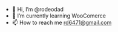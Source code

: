 - 👋 Hi, I’m @rodeodad
- 🌱 I’m currently learning WooComerce
- 📫 How to reach me rd6471@gmail.com

<!---
rodeodad/rodeodad is a ✨ special ✨ repository because its `README.md` (this file) appears on your GitHub profile.
You can click the Preview link to take a look at your changes.
--->
